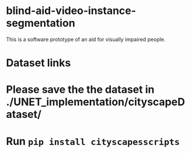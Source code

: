 # blind-aid-video-instance-segmentation
This is a software prototype of an aid for visually impaired people.
# Dataset links 
# Please save the the dataset in ./UNET_implementation/cityscapeDataset/ 
# Run ```pip install cityscapesscripts```
